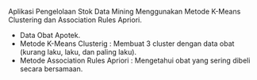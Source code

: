 Aplikasi Pengelolaan Stok Data Mining Menggunakan Metode K-Means Clustering dan Association Rules Apriori.

- Data Obat Apotek.
- Metode K-Means Clusterig         : Membuat 3 cluster dengan data obat (kurang laku, laku, dan paling laku).
- Metode Association Rules Apriori : Mengetahui obat yang sering dibeli secara bersamaan.
